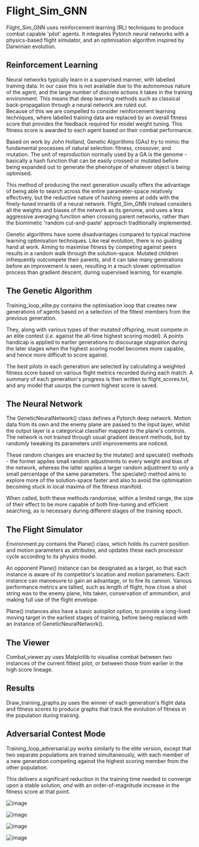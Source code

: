 # Flight_Sim_GNN

Flight_Sim_GNN uses reinforcement learning (RL) techniques to produce 
combat capable 'pilot' agents.  It integrates Pytorch neural networks with a 
physics-based flight simulator, and an optimisation algorithm inspired by 
Darwinian evolution.

## Reinforcement Learning

Neural networks typically learn in a supervised manner, with labelled training
data.  In our case this is not available due to the autonomous nature of the agent,
and the large number of discrete actions it takes in the training environment.  This
means that deep learning methods such as classical back-propagation through a neural network are ruled out.  
Because of this we are compelled to consider reinforcement learning techniques, where labelled training data are replaced by an overall fitness score that provides the feedback required for model weight tuning.  This fitness score is awarded to each agent based on their combat performance.

Based on work by John Holland, Genetic Algorithms (GAs) try to mimic the fundamental 
processes of natural selection: fitness, crossover, and mutation.  The unit of 
reproduction normally used by a GA is the genome - basically a hash function that 
can be easily crossed or mutated before being expanded out to generate the phenotype 
of whatever object is being optimised.

This method of producing the next generation usually offers the advantage of being 
able to search across the entire parameter-space relatively effectively, but the
reductive nature of hashing seems at odds with the finely-tuned innards of a neural 
network.  Flight_Sim_GNN instead considers all the weights and biases of the network as 
its genome, and uses a less aggressive averaging function when crossing parent 
networks, rather than the biomimetic 'random cut-and-paste' approach traditionally 
implemented.

Genetic algorithms have some disadvantages compared to typical machine learning 
optimisation techniques.  Like real evolution, there is no guiding hand at work.
Aiming to maximise fitness by competing against peers results in a random walk 
through the solution-space.  Mutated children infrequently outcompete their 
parents, and it can take many generations before an improvement is seen, resulting 
in a much slower optimisation process than gradient descent, during supervised learning, for example.

## The Genetic Algorithm

Training_loop_elite.py contains the optimisation loop that creates new generations 
of agents based on a selection of the fittest members from the previous generation.  

They, along with various types of ther mutated offspring, must compete in an 
elite contest (_i.e._ against the all-time highest scoring model). A points
handicap is applied to earlier generations to discourage stagnation during the later stages 
when the highest scoring model becomes more capable, and hence more difficult to score against.  

The best pilots in each generation are selected by calculating a weighted fitness 
score based on various flight metrics recorded during each match.
A summary of each generation's progress is then written to flight_scores.txt, and
any model that usurps the current highest score is saved.

## The Neural Network

The GeneticNeuralNetwork() class defines a Pytorch deep network.  Motion data from 
its own and the enemy plane are passed to the input layer, whilst the output layer is 
a categorical classifier mapped to the plane's controls.  The network is not trained 
through usual gradient descent methods, but by randomly tweaking its parameters 
until improvements are noticed.

These random changes are enacted by the mutate() and speciate() methods - the former
applies small random adjustments to every weight and bias of the network, whereas the 
latter applies a larger random adjustment to only a small percentage of the same 
parameters.  The speciate() method aims to explore more of the solution-space faster and also to
avoid the optimisation becoming stuck in local maxima of the fitness manifold.

When called, both these methods randomise, within a limited range, the size of their
effect to be more capable of both fine-tuning and efficient searching, as
is necessary during different stages of the training epoch.

## The Flight Simulator

Environment.py contains the Plane() class, which holds its current position and 
motion parameters as attributes, and updates these each processor cycle according 
to its physics model.  

An opponent Plane() instance can be designated as a target, so that each instance 
is aware of its competitor's location and motion parameters.  Each instance can manoeuvre to gain an advantage, or to fire its cannon.  Various performance 
metrics are tallied, such as length of flight, how close a shot string was to 
the enemy plane, hits taken, conservation of ammunition, and making full use of the flight envelope.  

Plane() instances also have a basic autopilot option, to provide a long-lived 
moving target in the earliest stages of training, before being replaced with
an instance of GeneticNeuralNetwork().

## The Viewer

Combat_viewer.py uses Matplotlib to visualise combat between two instances of the
current fittest pilot, or between those from earlier in the high score lineage.

## Results

Draw_training_graphs.py uses the winner of each generation's flight data and fitness
scores to produce graphs that track the evolution of fitness in the population during training. 

## Adversarial Contest Mode

Training_loop_adversarial.py works similarly to the elite version, except that two separate
populations are trained simultaneously, with each member of a new generation competing 
against the highest scoring member from the other population.  

This delivers a significant reduction in the training time needed to converge upon a 
stable solution, _and_ with an order-of-magnitude increase in the fitness score at that point.  

![image](https://github.com/colurw/flight_sim_GNN/assets/66322644/66d0bb6b-ec7b-4eef-9f63-23d65cda377a)

![image](https://github.com/colurw/flight_sim_GNN/assets/66322644/6d9c6909-cb41-440a-a351-a38652a61f2d)

![image](https://github.com/colurw/flight_sim_GNN/assets/66322644/290fd42a-ad25-4457-8e9d-30b3324926dc)

![image](https://github.com/colurw/flight_sim_GNN/assets/66322644/5f9c7f9c-133c-449e-bf6d-b815ca6c99af)




